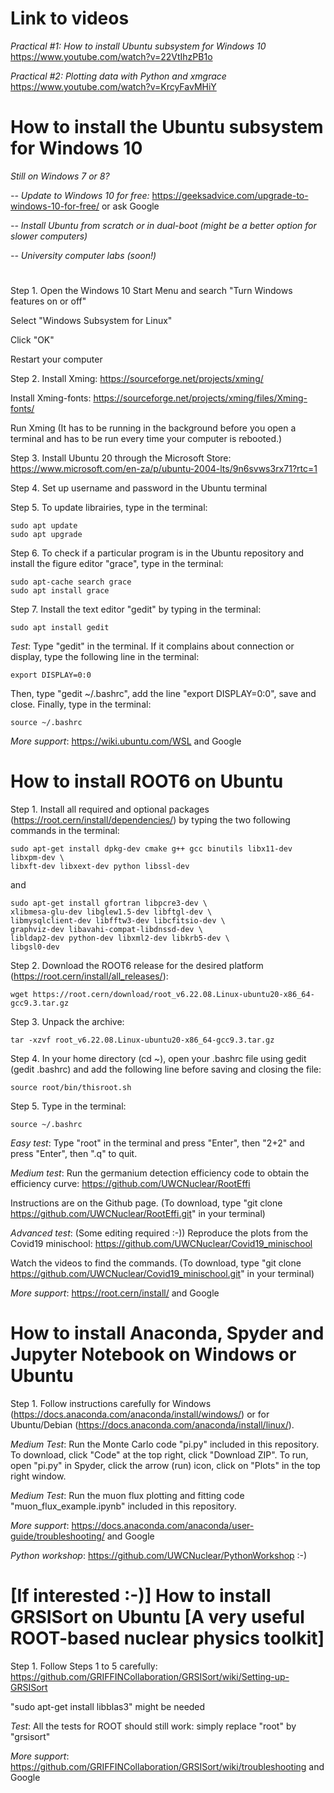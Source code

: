 # Link to videos

*Practical #1: How to install Ubuntu subsystem for Windows 10*  https://www.youtube.com/watch?v=22VtIhzPB1o

*Practical #2: Plotting data with Python and xmgrace*  https://www.youtube.com/watch?v=KrcyFavMHiY

# How to install the Ubuntu subsystem for Windows	10

*Still on Windows 7 or 8?*

*-- Update to Windows 10 for free:* https://geeksadvice.com/upgrade-to-windows-10-for-free/ or ask Google

*-- Install Ubuntu from scratch or in dual-boot (might be a better option for slower computers)*

*-- University computer labs (soon!)*

#

Step 1.	Open the Windows 10 Start Menu and search "Turn Windows features on or off"

Select "Windows Subsystem for Linux"
 
Click "OK"
  
Restart your computer

Step 2.	Install Xming: https://sourceforge.net/projects/xming/

Install Xming-fonts: https://sourceforge.net/projects/xming/files/Xming-fonts/

Run Xming (It has to be running in the background before you open a terminal and has to be run every time your computer is rebooted.)

Step 3.	Install Ubuntu 20 through the Microsoft Store: https://www.microsoft.com/en-za/p/ubuntu-2004-lts/9n6svws3rx71?rtc=1

Step 4.	Set up username and password in the Ubuntu terminal

Step 5.	To update librairies, type in the terminal:

    sudo apt update
    sudo apt upgrade

Step 6.	To check if a particular program is in the Ubuntu repository and install the figure editor "grace", type in the terminal:

    sudo apt-cache search grace
    sudo apt install grace

Step 7.	Install the text editor "gedit" by typing in the terminal:

    sudo apt install gedit

*Test*: Type "gedit" in the terminal. If it complains about connection or display, type the following line in the terminal:

    export DISPLAY=0:0
    
Then, type "gedit ~/.bashrc", add the line "export DISPLAY=0:0", save and close. Finally, type in the terminal:

    source ~/.bashrc

*More support*:	https://wiki.ubuntu.com/WSL and Google


# How to install ROOT6 on Ubuntu	
Step 1.	Install all required and optional packages (https://root.cern/install/dependencies/) by typing the two following commands in the terminal:

    sudo apt-get install dpkg-dev cmake g++ gcc binutils libx11-dev libxpm-dev \
    libxft-dev libxext-dev python libssl-dev
 
and
 
    sudo apt-get install gfortran libpcre3-dev \
    xlibmesa-glu-dev libglew1.5-dev libftgl-dev \
    libmysqlclient-dev libfftw3-dev libcfitsio-dev \
    graphviz-dev libavahi-compat-libdnssd-dev \
    libldap2-dev python-dev libxml2-dev libkrb5-dev \
    libgsl0-dev

Step 2.	Download the ROOT6 release for the desired platform (https://root.cern/install/all_releases/):

    wget https://root.cern/download/root_v6.22.08.Linux-ubuntu20-x86_64-gcc9.3.tar.gz

Step 3.	Unpack the archive:

    tar -xzvf root_v6.22.08.Linux-ubuntu20-x86_64-gcc9.3.tar.gz
    
Step 4.	In your home directory (cd ~), open your .bashrc file using gedit (gedit .bashrc) and add the following line before saving and closing the file:

    source root/bin/thisroot.sh

Step 5.	Type in the terminal:

    source ~/.bashrc

*Easy test*: Type "root" in the terminal and press "Enter", then "2+2" and press "Enter", then ".q" to quit.

*Medium test*: Run the germanium detection efficiency code to obtain the efficiency curve: https://github.com/UWCNuclear/RootEffi

Instructions are on the Github page. (To download, type "git clone https://github.com/UWCNuclear/RootEffi.git" in your terminal)

*Advanced test*: (Some editing required :-)) Reproduce the plots from the Covid19 minischool: https://github.com/UWCNuclear/Covid19_minischool

Watch the videos to find the commands. (To download, type "git clone https://github.com/UWCNuclear/Covid19_minischool.git" in your terminal)

*More support*:	https://root.cern/install/  and Google


# How to install Anaconda, Spyder and Jupyter Notebook on Windows or Ubuntu
Step 1.	Follow instructions carefully for Windows (https://docs.anaconda.com/anaconda/install/windows/) or for Ubuntu/Debian (https://docs.anaconda.com/anaconda/install/linux/).

*Medium Test*: Run the Monte Carlo code "pi.py" included in this repository. To download, click "Code" at the top right, click "Download ZIP". To run, open "pi.py" in Spyder, click the arrow (run) icon, click on "Plots" in the top right window.

*Medium Test*: Run the muon flux plotting and fitting code "muon_flux_example.ipynb" included in this repository. 

*More support*:	https://docs.anaconda.com/anaconda/user-guide/troubleshooting/  and Google

*Python workshop*:	https://github.com/UWCNuclear/PythonWorkshop :-)


# [If interested :-)] How to install GRSISort on Ubuntu	[A very useful ROOT-based nuclear physics toolkit]
Step 1.	Follow Steps 1 to 5 carefully: https://github.com/GRIFFINCollaboration/GRSISort/wiki/Setting-up-GRSISort

"sudo apt-get install libblas3"	might be needed

*Test*: All the tests for ROOT should still work: simply replace "root" by "grsisort"

*More support*: https://github.com/GRIFFINCollaboration/GRSISort/wiki/troubleshooting  and Google
